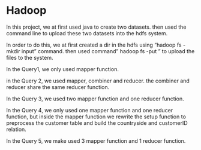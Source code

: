 # Hadoop
In this project, we at first used java to create two datasets. then used the command line
to upload these two datasets into the hdfs system.

In order to do this, we at first created a dir in the hdfs using “hadoop fs -mkdir input” command. then used command” hadoop fs -put <path>” to upload the files to the system.

In the Query1, we only used mapper function.

in the Query 2, we used mapper, combiner and reducer. the combiner and reducer share the same reducer function.

In the Query 3, we used two mapper function and one reducer function.

In the Query 4, we only used one mapper function and one reducer function, but inside the mapper function we rewrite the setup function to preprocess the customer table and build the countryside and customerID relation.

In the Query 5, we make used 3 mapper function and 1 reducer function.

